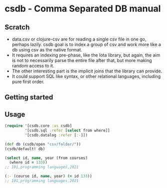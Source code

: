 # csdb - Comma Separated DB manual

## Scratch

* data.csv or clojure-csv are for reading a single csv file in one go, perhaps lazily. csdb goal is to index a group of csv and work more like a db using csv as the native format.
* It requires an indexing pre-phase, like the Iota library, but again, the aim is not to necessarily parse the entire file after that, but more making random access to it.
* The other interesting part is the implicit joins that the library can provide.
* It could support SQL like syntax, or other relational languages, including pure first order.

## Getting started

## Usage

```clojure
(require '[csdb.core :as csdb]
         '[csdb.sql :refer [select from where]]
         '[csdb.datalog :refer [:-]])

(def db (csdb/open "csv/folder/"))
(csdb/default! db)

(select id, name, year (from courses)
  (where id = 133))
;; 101,programming languages,2021

(:- (course id, name, year) (= id 133))
;; 101,programming languages,2021
```
